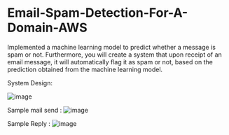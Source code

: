 # Email-Spam-Detection-For-A-Domain-AWS

 Implemented a machine learning model to predict whether a
message is spam or not. Furthermore, you will create a system that upon receipt of an
email message, it will automatically flag it as spam or not, based on the prediction
obtained from the machine learning model.


System Design:

![image](https://user-images.githubusercontent.com/57378953/120518190-ecc86980-c396-11eb-8d41-a6f4781d0865.png)


Sample mail send :
![image](https://user-images.githubusercontent.com/57378953/120518605-5c3e5900-c397-11eb-9f03-4293da504d41.png)

Sample Reply :
![image](https://user-images.githubusercontent.com/57378953/120518724-7a0bbe00-c397-11eb-834a-320e5b5366b3.png)


